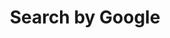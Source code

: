 ---
title: Search by Google
layout: "search_42"

menu:
    main: 
        weight: 7
        params:
            icon: search

comments: false
---